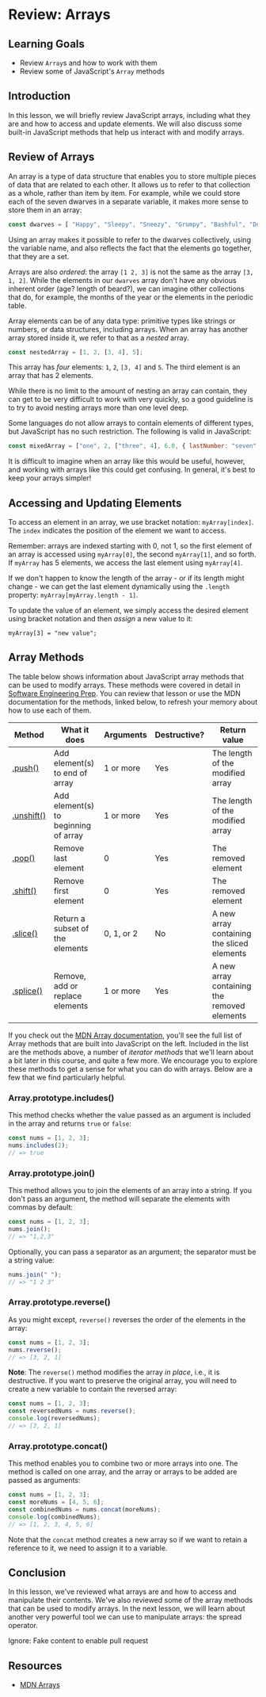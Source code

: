# Review: Arrays

## Learning Goals

- Review `Array`s and how to work with them
- Review some of JavaScript's `Array` methods

## Introduction

In this lesson, we will briefly review JavaScript arrays, including what they
are and how to access and update elements. We will also discuss some built-in
JavaScript methods that help us interact with and modify arrays.

## Review of Arrays

An array is a type of data structure that enables you to store multiple pieces
of data that are related to each other. It allows us to refer to that collection
as a whole, rather than item by item. For example, while we could store each of
the seven dwarves in a separate variable, it makes more sense to store them in
an array:

```js
const dwarves = [ "Happy", "Sleepy", "Sneezy", "Grumpy", "Bashful", "Dopey", "Doc" ];
```

Using an array makes it possible to refer to the dwarves collectively, using the
variable name, and also reflects the fact that the elements go together, that
they are a set.

Arrays are also _ordered_: the array `[1 2, 3]` is not the same as the array
`[3, 1, 2]`. While the elements in our `dwarves` array don't have any obvious
inherent order (age? length of beard?), we can imagine other collections that
do, for example, the months of the year or the elements in the periodic table.

Array elements can be of any data type: primitive types like strings or numbers,
or data structures, including arrays. When an array has another array stored
inside it, we refer to that as a _nested_ array.

```js
const nestedArray = [1, 2, [3, 4], 5];
```

This array has _four_ elements: `1`, `2`, `[3, 4]` and `5`. The third element is
an array that has 2 elements.

While there is no limit to the amount of nesting an array can contain, they can
get to be very difficult to work with very quickly, so a good guideline is to
try to avoid nesting arrays more than one level deep.

Some languages do not allow arrays to contain elements of different types, but
JavaScript has no such restriction. The following is valid in JavaScript:

```js
const mixedArray = ["one", 2, ["three", 4], 6.0, { lastNumber: "seven" }];
```

It is difficult to imagine when an array like this would be useful, however, and
working with arrays like this could get confusing. In general, it's best to keep
your arrays simpler!

## Accessing and Updating Elements

To access an element in an array, we use bracket notation: `myArray[index]`. The
`index` indicates the position of the element we want to access.

Remember: arrays are indexed starting with 0, not 1, so the first element of an
array is accessed using `myArray[0]`, the second `myArray[1]`, and so forth. If
`myArray` has 5 elements, we access the last element using `myArray[4]`.

If we don't happen to know the length of the array - or if its length might
change - we can get the last element dynamically using the `.length` property:
`myArray[myArray.length - 1]`.

To update the value of an element, we simply access the desired element using
bracket notation and then _assign_ a new value to it:

`myArray[3] = "new value";`

## Array Methods

The table below shows information about JavaScript array methods that can be
used to modify arrays. These methods were covered in detail in [Software
Engineering Prep][array-methods]. You can review that lesson or use the MDN
documentation for the methods, linked below, to refresh your memory about how to
use each of them.

[array-methods]:
  https://github.com/learn-co-curriculum/phase-0-intro-to-js-2-array-methods

| Method         | What it does                         | Arguments  | Destructive? | Return value                                |
| -------------- | ------------------------------------ | ---------- | ------------ | ------------------------------------------- |
| [.push()][]    | Add element(s) to end of array       | 1 or more  | Yes          | The length of the modified array            |
| [.unshift()][] | Add element(s) to beginning of array | 1 or more  | Yes          | The length of the modified array            |
| [.pop()][]     | Remove last element                  | 0          | Yes          | The removed element                         |
| [.shift()][]   | Remove first element                 | 0          | Yes          | The removed element                         |
| [.slice()][]   | Return a subset of the elements      | 0, 1, or 2 | No           | A new array containing the sliced elements  |
| [.splice()][]  | Remove, add or replace elements      | 1 or more  | Yes          | A new array containing the removed elements |

[.push()]:
  https://developer.mozilla.org/en-US/docs/Web/JavaScript/Reference/Global_Objects/Array/push
[.unshift()]:
  https://developer.mozilla.org/en-US/docs/Web/JavaScript/Reference/Global_Objects/Array/unshift
[.pop()]:
  https://developer.mozilla.org/en-US/docs/Web/JavaScript/Reference/Global_Objects/Array/pop
[.shift()]:
  https://developer.mozilla.org/en-US/docs/Web/JavaScript/Reference/Global_Objects/Array/shift
[.slice()]:
  https://developer.mozilla.org/en-US/docs/Web/JavaScript/Reference/Global_Objects/Array/slice
[.splice()]:
  https://developer.mozilla.org/en-US/docs/Web/JavaScript/Reference/Global_Objects/Array/splice

If you check out the [MDN Array documentation][mdn arrays], you'll see the full
list of Array methods that are built into JavaScript on the left. Included in
the list are the methods above, a number of _iterator methods_ that we'll learn
about a bit later in this course, and quite a few more. We encourage you to
explore these methods to get a sense for what you can do with arrays. Below are
a few that we find particularly helpful.

### Array.prototype.includes()

This method checks whether the value passed as an argument is included in the
array and returns `true` or `false`:

```js
const nums = [1, 2, 3];
nums.includes(2);
// => true
```

### Array.prototype.join()

This method allows you to join the elements of an array into a string. If you
don't pass an argument, the method will separate the elements with commas by
default:

```js
const nums = [1, 2, 3];
nums.join();
// => "1,2,3"
```

Optionally, you can pass a separator as an argument; the separator must be a
string value:

```js
nums.join(" ");
// => "1 2 3"
```

### Array.prototype.reverse()

As you might except, `reverse()` reverses the order of the elements in the
array:

```js
const nums = [1, 2, 3];
nums.reverse();
// => [3, 2, 1]
```

**Note**: The `reverse()` method modifies the array _in place_, i.e., it is
destructive. If you want to preserve the original array, you will need to create
a new variable to contain the reversed array:

```js
const nums = [1, 2, 3];
const reversedNums = nums.reverse();
console.log(reversedNums);
// => [3, 2, 1]
```

### Array.prototype.concat()

This method enables you to combine two or more arrays into one. The method is
called on one array, and the array or arrays to be added are passed as
arguments:

```js
const nums = [1, 2, 3];
const moreNums = [4, 5, 6];
const combinedNums = nums.concat(moreNums);
console.log(combinedNums);
// => [1, 2, 3, 4, 5, 6]
```

Note that the `concat` method creates a new array so if we want to retain a
reference to it, we need to assign it to a variable.

## Conclusion

In this lesson, we've reviewed what arrays are and how to access and manipulate
their contents. We've also reviewed some of the array methods that can be used
to modify arrays. In the next lesson, we will learn about another very powerful
tool we can use to manipulate arrays: the spread operator.

Ignore: Fake content to enable pull request

## Resources

- [MDN Arrays][]

[mdn arrays]:
  (https://developer.mozilla.org/en-US/docs/Web/JavaScript/Reference/Global_Objects/Array)
